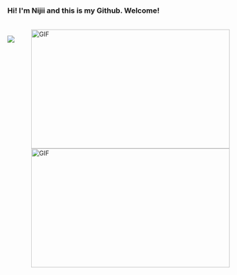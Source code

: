 ### Hi! I'm Nijii and this is my Github. Welcome!

<br />
<img align="right" height="270px" width="450px" alt="GIF" src="C:\Users\User\Desktop\goku.gif" />

![](goku.gif)

<img align="right" height="270px" width="450px" alt="GIF" src="https://media3.giphy.com/media/xUPGGDNsLvqsBOhuU0/giphy.gif?cid=ecf05e47knclmwc4a2dewezr27njfzeepaw8hps98dohz1tp&rid=giphy.gif" />
